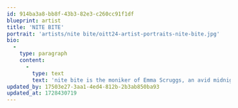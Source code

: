 ```yaml
---
id: 914ba3a8-bb8f-43b3-82e3-c260cc91f1df
blueprint: artist
title: 'NITE BITE'
portrait: 'artists/nite bite/oitt24-artist-portraits-nite-bite.jpg'
bio:
  -
    type: paragraph
    content:
      -
        type: text
        text: 'nite bite is the moniker of Emma Scruggs, an avid midnight snacker and vibesmith who is dedicated to creating spaces for connections to organically unfold. She exudes focused yet playful creativity in her sets inspired by the magnetic bonds she forges with the community around her. Having grown up in Japan and spending most of her life on the West Coast, she is a master of all things chill but also knows how to turn up with left-field techno and heavy bass infused with an archive of 90’s rave tunes that spice up her sets and leave you in introspective bliss.'
updated_by: 17503e27-3aa1-4ed4-812b-2b3ab850ba93
updated_at: 1728430719
---
```

